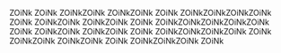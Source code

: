 ZOiNk
ZOiNk
ZOiNkZOiNk
ZOiNkZOiNk
ZOiNk
ZOiNkZOiNkZOiNkZOiNk
ZOiNk
ZOiNkZOiNk
ZOiNkZOiNk
ZOiNk
ZOiNkZOiNkZOiNkZOiNkZOiNk
ZOiNk
ZOiNkZOiNk
ZOiNkZOiNk
ZOiNk
ZOiNkZOiNkZOiNkZOiNk
ZOiNk
ZOiNkZOiNk
ZOiNkZOiNk
ZOiNk
ZOiNkZOiNkZOiNk
ZOiNk
